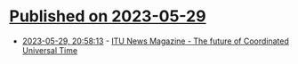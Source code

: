 # [Published on 2023-05-29](index.md)

* [2023-05-29, 20:58:13](https://lobste.rs/s/1p25qe/itu_news_magazine_future_coordinated) - [ITU News Magazine - The future of Coordinated Universal Time](https://www.itu.int/hub/publication/s-gen-news-2023-2/)
